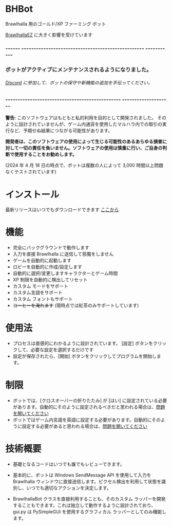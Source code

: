 # BHBot 

Brawlhalla 用のゴールド/XP ファーミング ボット

[BrawlhallaEZ](https://github.com/jamunano/BrawlhallaEZ) に大きく影響を受けています

### ------ -------------------------------------------------- ----------- 

### ボットがアクティブにメンテナンスされるようになりました。
###### [Discord](https://discord.gg/2HDmuqqq9p "Discord") に参加して、ボットの保守や新機能の追加を手伝ってください。

### ----------------------------------------------- -------------------- 

**警告:** このソフトウェアはもともと私的利用を目的として開発されました。
そのように設計されていませんが、ゲーム内通貨を使用したマルハラ内での取引の実行など、予期せぬ結果につながる可能性があります。

**開発者は、このソフトウェアの使用によって生じる可能性のあるあらゆる損害に対して一切の責任を負いません。ソフトウェアの使用は慎重に行い、ご自身の判断で使用することをお勧めします。** 

(2024 年 4 月 18 日の時点で、ボットは複数の人によって 3,000 時間以上問題なくテストされています) 

# インストール
最新リリースはいつでもダウンロードできます [ここから](https://github.com/Nick2bad4u/BHBot/releases) 

# 機能

- 完全にバックグラウンドで動作します
- 入力を直接 Brawlhalla に送信して邪魔をしません
- ゲームを自動的に起動します
- ロビーを自動的に作成/設定します
- 自動的に選択/変更しますキャラクターとゲーム時間
- XP 制限を自動的に検出してリセット
- カスタム モードをサポート
- カスタム言語をサポート
- カスタム フォントもサポート
- ~~コーヒーを淹れます~~ (現時点では紅茶のみサポートしています) 

# 使用法
- プロセスは直感的にわかるように設計されています。 [設定] ボタンをクリックして、必要な設定を選択するだけです
- 設定が保存されたら、[開始] ボタンをクリックしてプログラムを開始します。 

# 制限
- ボットでは、[クロスオーバーの折りたたみ] が [はい] に設定されている必要があります。自動的にそのように設定されるべきだと思われる場合は、[問題を開いてください](https://github.com/nick2bad4u/bhbot/issues) 
- ボットではゲーム内言語を英語に設定する必要があります。自動的にそのように設定する必要があると思われる場合は、[問題を開いてください](https://github.com/nick2bad4u/bhbot/issues) 

# 技術概要
- 基礎となるコードはいつでも誰でもレビューできます。
- 基本的に、ボットは Windows SendMessage API を使用して入力を Brawlhalla ウィンドウに直接送信します。ピクセル検出を利用して状態を識別し、いつでも適切なアクションを決定します。

- BrawlhallaBot クラスを直接利用することも、そのカスタム ラッパーを開発することもできます。これは独立して動作するように設計されており、gui.py は PySimpleGUI を使用するグラフィカル ラッパーとしてのみ機能します。

